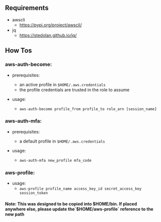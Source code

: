 ## Requirements
- awscli 
  - https://pypi.org/project/awscli/
- jq 
  - https://stedolan.github.io/jq/

## How Tos

### aws-auth-become:
- prerequisites:
  - an active profile in `$HOME/.aws.credentials`
  - the profile credentials are trusted in the role to assume

- usage:
  - ```aws-auth-become profile_from profile_to role_arn [session_name]```

### aws-auth-mfa:
- prerequisites:
  - a default profile in `$HOME/.aws.credentials`

- usage:
  - ```aws-auth-mfa new_profile mfa_code```

### aws-profile:

- usage:
  - ```aws-profile profile_name access_key_id secret_access_key session_token```


#### Note: This was designed to be copied into $HOME/bin. If placed anywhere else, please update the`$HOME/aws-profile` reference to the new path